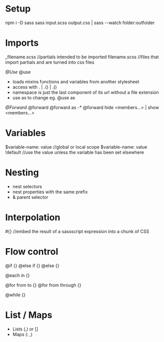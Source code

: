 # Setup
npm i -D sass
sass input.scss output.css | sass --watch folder:outfolder

# Imports
_filename.scss                      //partials intended to be imported 
filename.scss                       //files that import partials and are turned into css files

*@Use*
@use <url>
- loads mixins functions and variables from another stylesheet
- access with <namespace>.<variable> | <namespace>.<function>() | <namespace>.<mixin>()
- namespace is just the last component of its url without a file extension
- use as to change  eg. @use <url> as <namespace>

*@Forward*
@forward <url>
@forward <url> as <prefix>-*
@forward <url> hide <members...> | show <members...>

# Variables
$variable-name: value               //global or local scope
$variable-name: value !default      //use the value unless the variable has been set elsewhere

# Nesting
- nest selectors
- nest properties with the same prefix
- & parent selector

# Interpolation
#{}                                 //embed the result of a sassscript expression into a chunk of CSS

# Flow control
@if <expression> {}
@else if<expression> {}
@else {}

@each <variable> in <expression> {}

@for <variable> from <expression> to <expression> {}
@for <variable> from <expression> through <expression> {}

@while <expression> {}

# List / Maps
- Lists (<expression>,) or [<expression>]
- Maps (<expression>: <expression>,)

